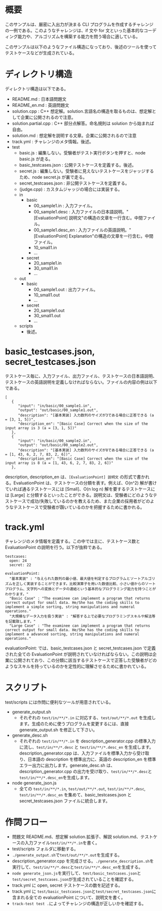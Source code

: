 # 概要

このサンプルは、厳密に入出力が決まる CLI プログラムを作成するチャレンジの一例である。このようなチャレンジは、if 文や for 文といった基本的なコーディング能力や、アルゴリズムを構築する能力を問う場合に適している。

このサンプルは以下のようなファイル構造になっており、後述のツールを使ってテストケースなどが生成されている。

# ディレクトリ構造

ディレクトリ構造は以下である。

- README.md : 日本語問題文
- README_en.md : 英語問題文
- solution.cpp : C++ 想定解。solution.言語名の構造を取るものは、想定解として企業に公開されるので注意。
- solution.partial.cpp : C++ 部分点解答。命名規則は solution から始まれば自由。
- solution.md : 想定解を説明する文章。企業に公開されるので注意
- track.yml : チャレンジのメタ情報。後述。
- test
  - basic.js : 編集しない。受験者がテスト実行ボタンを押すと、node basic.js が走る。
  - basic_testcases.json : 公開テストケースを定義する。後述。
  - secret.js : 編集しない。受験者に見えないテストケースをジャッジするため、node secret.js が裏で走る。
  - secret_testcases.json : 非公開テストケースを定義する。
  - (judge.cpp) : カスタムジャッジの場合には実装する。
  - in
    - basic
      - 00_sample1.in : 入力ファイル。
      - 00_sample1.desc : 入力ファイルの日本語説明。"[EvaluationPoint] 説明文"の構造の文章を一行含む。中間ファイル。
      - 00_sample1.desc_en : 入力ファイルの英語説明。"[EvaluationPoint] Explanation"の構造の文章を一行含む。中間ファイル。
      - 10_small1.in
      - ...
    - secret
      - 20_sample1.in
      - 30_small1.in
      - ...
  - out
    - basic
      - 00_sample1.out : 出力ファイル。
      - 10_small1.out
      - ...
    - secret
      - 20_sample1.out
      - 30_small1.out
      - ...
  - scripts
    - 後述。

# basic_testcases.json, secret_testcases.json

テストケース毎に、入力ファイル、出力ファイル、テストケースの日本語説明、テストケースの英語説明を定義しなければならない。ファイルの内容の例は以下である。

```
[
   {
      "input": "in/basic/00_sample1.in",
      "output": "out/basic/00_sample1.out",
      "description": "[基本実装] 入力数列のサイズが3である場合に正答できる (a = [3, 1, 5])",
      "description_en": "[Basic Case] Correct when the size of the input array is 3 (a = [3, 1, 5])"
   },
   {
      "input": "in/basic/00_sample2.in",
      "output": "out/basic/00_sample2.out",
      "description": "[基本実装] 入力数列のサイズが8である場合に正答できる (a = [1, 43, 6, 2, 7, 83, 2, 6])",
      "description_en": "[Basic Case] Correct when the size of the input array is 8 (a = [1, 43, 6, 2, 7, 83, 2, 6])"
   },
```

description, description_en は、`[EvaluationPoint] 説明文` の形式で書かれる。EvaluationPoint は、テストケースの分類を表す。例えば、O(n^2) 解が書けていれば通るテストケースには [Small]、O(n log n) 解を要するテストケースには [Large] と分類するといったことができる。説明文は、受験者にどのようなテストケースで成功/失敗しているのかを教えるため、また企業の採用者がどのようなテストケースで受験者が躓いているのかを把握するために書かれる。

# track.yml
チャレンジのメタ情報を定義する。この中では主に、テストケース数と EvaluationPoint の説明を行う。以下が抜粋である。

```
testcases:
  open: 24
  secret: 22

evaluationPoint:
  "基本実装" : "与えられた数列の最小値、最大値を判定するプログラムとソートアルゴリズムを正しく実装することができます。比較演算子を用いた数値比較、小さい値からのソートプログラム、文字列への変換とデータの連結という基本的なプログラミング能力を持つことがわかります。"
  "Basic Case" : "The examinee can implement a program that returns correct output for small data. He/She has the coding skills to implement a simple sorting, string manipulations and numeral operations."
  "大規模なデータ入力を扱う実装" : "解答する上で必要なプログラミングスキルや解法等を記載致します。"
  "Large Case" : "The examinee can implement a program that returns correct output for small data. He/She has the coding skills to implement a advanced sorting, string manipulations and numeral operations."
```

evaluationPoint: では、basic_testcases.json と secret_testcases.json で定義された全ての EvaluationPoint が説明されていなければならない。この説明は企業に公開されており、この分類に該当するテストケースで正答した受験者がどのようなスキルを持っているのかを定性的に理解させるために書かれている。

# スクリプト

test/scripts には作問に便利なツールが用意されている。

- generate_output.sh
  - それぞれの `test/in/**/*.in` に対応する、`test/out/**/*.out` を生成します。生成のために使うプログラムを変更するには、直接 generate_output.sh を修正して下さい。
- generate_desc.sh
  - それぞれの `test/in/**/*.in` を description_generator.cpp の標準入力に流し、`test/in/**/*.desc` と `test/in/**/*.desc_en` を生成します。description_generator.cpp は、入力ファイルを標準入力から受け取り、日本語の description を標準出力に、英語の description_en を標準エラー出力に出力します。generate_desc.sh は、description_generator.cpp の出力を受け取り、`test/in/**/*.desc`と`test/in/**/*.desc_en`を生成します。
- node generate_json.js
  - 全ての `test/in/**/*.in`, `test/out/**/*.out`, `test/in/**/*.desc`, `test/in/**/*.desc_en` を集めて、basic_testcases.json と secret_testcases.json ファイルに統合します。


# 作問フロー
- 問題文 README.md、想定解 solution.拡張子、解説 solution.md、テストケースの入力ファイル`test/in/**/*.in`を書く。
- test/scripts フォルダに移動する。
- `./generate_output.sh`で`test/out/**/*.out`を生成する。
- description_generator.cpp を完成させる。`./generate_description.sh`を実行して、`test/in/**/*.desc`と`test/in/**/*.desc_en`を生成する。
- `node generate_json.js`を実行して、`test/basic_testcases.json`と`test/secret_testcases.json`が生成されていることを確認する。
- track.yml に open, secret テストケースの数を記述する。
- track.yml に `test/basic_testcases.json`と`test/secret_testcases.json`に含まれる全ての evaluationPoint について、説明文を書く。
- `track-test test .`によってチャレンジの構造が正しいかを確認する。
